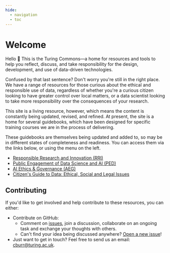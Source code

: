 ```yaml
---
hide:
  - navigation
  - toc
---
```


# Welcome

Hello 👋
This is the Turing Commons—a home for resources and tools to help you reflect, discuss, and take responsibility for the design, development, and use of data-driven technologies.

Confused by that last sentence?
Don't worry you're still in the right place.
We have a range of resources for those curious about the ethical and responsible use of data, regardless of whether you're a curious citizen looking to have greater control over local matters, or a data scientist looking to take more responsibility over the consequences of your research.

This site is a living resource, however, which means the content is constantly being updated, revised, and refined. At present, the site is a home for several guidebooks, which have been designed for specific training courses we are in the process of delivering.

These guidebooks are themselves being updated and added to, so may be in different states of completeness and readiness. You can access them via the links below, or using the menu on the left.

- [Responsible Research and Innovation (RRI)](skills-tracks/rri/index.md)
- [Public Engagement of Data Science and AI (PED)](skills-tracks/ped/index.md)
- [AI Ethics & Governance (AEG)](skills-tracks/aeg/index.md)
- [Citizen's Guide to Data: Ethical, Social and Legal Issues](https://zenodo.org/record/5568861#.YWfmRS8w1hE)

## Contributing

If you'd like to get involved and help contribute to these resources, you can either:

- Contribute on GitHub:
  - Comment on [issues](https://github.com/alan-turing-institute/turing-commons/issues), join a discussion, collaborate on an ongoing task and exchange your thoughts with others.
  - Can't find your idea being discussed anywhere? [Open a new issue](https://github.com/alan-turing-institute/turing-commons/issues/new)!
- Just want to get in touch? Feel free to send us an email: [cburr@turing.ac.uk](mailto:cburr@turing.ac.uk).

